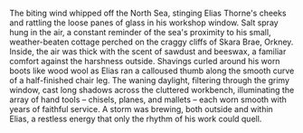 The biting wind whipped off the North Sea, stinging Elias Thorne's cheeks and rattling the loose panes of glass in his workshop window.  Salt spray hung in the air, a constant reminder of the sea's proximity to his small, weather-beaten cottage perched on the craggy cliffs of Skara Brae, Orkney. Inside, the air was thick with the scent of sawdust and beeswax, a familiar comfort against the harshness outside. Shavings curled around his worn boots like wood wool as Elias ran a calloused thumb along the smooth curve of a half-finished chair leg. The waning daylight, filtering through the grimy window, cast long shadows across the cluttered workbench, illuminating the array of hand tools – chisels, planes, and mallets – each worn smooth with years of faithful service.  A storm was brewing, both outside and within Elias, a restless energy that only the rhythm of his work could quell.
